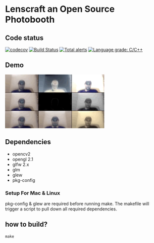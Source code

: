 # Lenscraft an Open Source Photobooth

## Code status
[![codecov](https://codecov.io/gh/farzonl/lenscraft/branch/master/graph/badge.svg)](https://codecov.io/gh/farzonl/lenscraft)
[![Build Status](https://travis-ci.com/farzonl/lenscraft.svg?branch=master)](https://travis-ci.com/farzonl/lenscraft)
[![Total alerts](https://img.shields.io/lgtm/alerts/g/farzonl/lenscraft.svg?logo=lgtm&logoWidth=18)](https://lgtm.com/projects/g/farzonl/lenscraft/alerts/)
[![Language grade: C/C++](https://img.shields.io/lgtm/grade/cpp/g/farzonl/lenscraft.svg?logo=lgtm&logoWidth=18)](https://lgtm.com/projects/g/farzonl/lenscraft/context:cpp)

## Demo
[![Photo booth](https://raw.githubusercontent.com/farzonl/lenscraft/master/lenscraftLoop.gif)](https://youtu.be/sWvmMe_b8Ss)

## Dependencies
- opencv2
- opengl 2.1
- glfw 2.x
- glm
- glew
- pkg-config

### Setup For Mac & Linux 
pkg-config & glew are required before running make. The makefile will trigger a script
to pull down all required dependencies.

## how to build?
```
make
```
